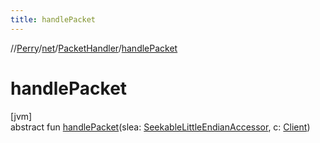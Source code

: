 ```yaml
---
title: handlePacket
---
```

//[Perry](../../../index.html)/[net](../index.html)/[PacketHandler](index.html)/[handlePacket](handle-packet.html)



# handlePacket



[jvm]\
abstract fun [handlePacket](handle-packet.html)(slea: [SeekableLittleEndianAccessor](../../tools.data.input/-seekable-little-endian-accessor/index.html), c: [Client](../../client/-client/index.html))




